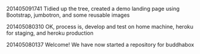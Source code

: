 201405091741 Tidied up the tree, created a demo landing page using Bootstrap, jumbotron, and some reusable images

201405080310 OK, process is, develop and test on home machine, heroku for staging, and heroku production

201405080137 Welcome! We have now started a repository for buddhabox
